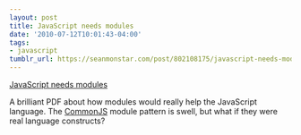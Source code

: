 ```yaml
---
layout: post
title: JavaScript needs modules
date: '2010-07-12T10:01:43-04:00'
tags:
- javascript
tumblr_url: https://seanmonstar.com/post/802108175/javascript-needs-modules
---
```

[JavaScript needs modules](http://blog.mozilla.com/dherman/2010/07/08/javascript-needs-modules/)  

A brilliant PDF about how modules would really help the JavaScript language. The [CommonJS](http://www.commonjs.org/) module pattern is swell, but what if they were real language constructs?

